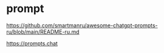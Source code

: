 # prompt
https://github.com/smartmanru/awesome-chatgpt-prompts-ru/blob/main/README-ru.md

https://prompts.chat